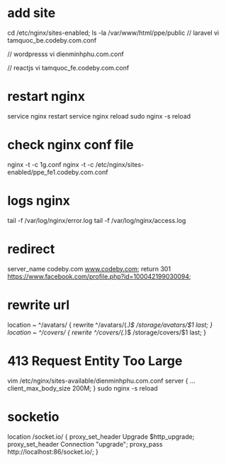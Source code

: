 # add site

cd /etc/nginx/sites-enabled; ls -la
/var/www/html/ppe/public
// laravel 
vi tamquoc_be.codeby.com.conf
[](ubuntu/ppe.codeby.com.conf)

// wordpresss 
vi dienminhphu.com.conf
[](ubuntu/dienminhphu.com.conf)

// reactjs
vi tamquoc_fe.codeby.com.conf
[](ubuntu/ppe_fe.codeby.com.conf)

# restart nginx
service nginx restart
service nginx reload
sudo nginx -s reload

# check nginx conf file
nginx -t -c 1g.conf
nginx -t -c /etc/nginx/sites-enabled/ppe_fe1.codeby.com.conf

# logs nginx
tail -f /var/log/nginx/error.log
tail -f /var/log/nginx/access.log

# redirect 
server_name    codeby.com www.codeby.com;
return 301 https://www.facebook.com/profile.php?id=100042199030094;

# rewrite url
location ~ ^/avatars/ {
        rewrite ^/avatars/(.*)$ /storage/avatars/$1 last;
}
location ~ ^/covers/ {
    rewrite ^/covers/(.*)$ /storage/covers/$1 last;
}

# 413 Request Entity Too Large
vim /etc/nginx/sites-available/dienminhphu.com.conf
server {
    ...
    client_max_body_size 200M;
}
sudo nginx -s reload

# socketio
location /socket.io/ {
        proxy_set_header Upgrade $http_upgrade;
        proxy_set_header Connection "upgrade";
        proxy_pass   http://localhost:86/socket.io/;
    }